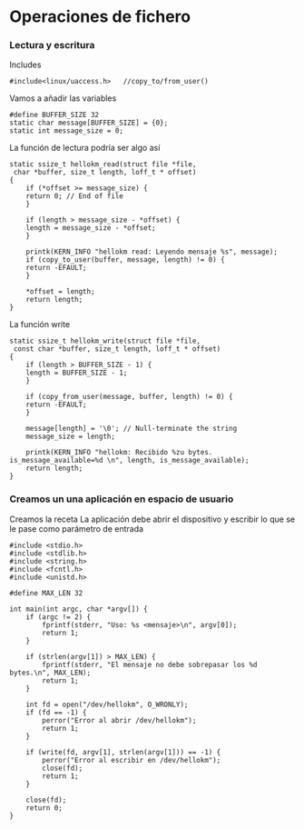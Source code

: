 # Operaciones de fichero

### Lectura y escritura

Includes

	#include<linux/uaccess.h>	//copy_to/from_user()
		
Vamos a añadir las variables 

	#define BUFFER_SIZE 32
	static char message[BUFFER_SIZE] = {0};
	static int message_size = 0;

La función de lectura podría ser algo así
	
	static ssize_t hellokm_read(struct file *file,
	 char *buffer, size_t length, loff_t * offset)
	{
	    if (*offset >= message_size) {
		return 0; // End of file
	    }

	    if (length > message_size - *offset) {
		length = message_size - *offset;
	    }

	    printk(KERN_INFO "hellokm read: Leyendo mensaje %s", message);
	    if (copy_to_user(buffer, message, length) != 0) {
		return -EFAULT;
	    }
	   
	    *offset = length;
	    return length;
	}
	
La función write 

	static ssize_t hellokm_write(struct file *file,
	 const char *buffer, size_t length, loff_t * offset)
	{
	    if (length > BUFFER_SIZE - 1) {
		length = BUFFER_SIZE - 1;
	    }

	    if (copy_from_user(message, buffer, length) != 0) {
		return -EFAULT;
	    }

	    message[length] = '\0'; // Null-terminate the string
	    message_size = length;

	    printk(KERN_INFO "hellokm: Recibido %zu bytes. is_message_available=%d \n", length, is_message_available);
	    return length;
	}
	
### Creamos un una aplicación en espacio de usuario

Creamos la receta
La aplicación debe abrir el dispositivo y escribir lo que se le pase como parámetro de entrada

	#include <stdio.h>
	#include <stdlib.h>
	#include <string.h>
	#include <fcntl.h>
	#include <unistd.h>
	
	#define MAX_LEN 32
	
	int main(int argc, char *argv[]) {
	    if (argc != 2) {
	        fprintf(stderr, "Uso: %s <mensaje>\n", argv[0]);
	        return 1;
	    }
	
	    if (strlen(argv[1]) > MAX_LEN) {
	        fprintf(stderr, "El mensaje no debe sobrepasar los %d bytes.\n", MAX_LEN);
	        return 1;
	    }
	
	    int fd = open("/dev/hellokm", O_WRONLY);
	    if (fd == -1) {
	        perror("Error al abrir /dev/hellokm");
	        return 1;
	    }
	
	    if (write(fd, argv[1], strlen(argv[1])) == -1) {
	        perror("Error al escribir en /dev/hellokm");
	        close(fd);
	        return 1;
	    }
	
	    close(fd);
	    return 0;
	}



